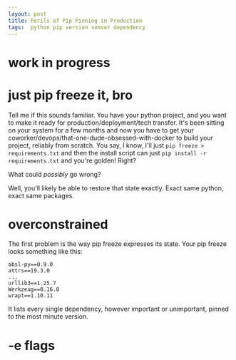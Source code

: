 ```yaml
---
layout: post
title: Perils of Pip Pinning in Production
tags:  python pip version semver dependency
---
```


# work in progress

# just pip freeze it, bro

Tell me if this sounds familiar. You have your python project, and you want to make
it ready for production/deployment/tech transfer. It's been sitting on your system
for a few months and now you have to get your 
coworker/devops/that-one-dude-obsessed-with-docker to build your project, reliably 
from scratch. You say, I know, I'll just `pip freeze > requirements.txt` and then
the install script can just `pip install -r requirements.txt` and you're golden!
Right?

What could *possibly* go wrong?

Well, you'll likely be able to restore that state exactly. Exact same python, 
exact same packages. 

# overconstrained

The first problem is the way pip freeze expresses its state. Your pip freeze 
looks something like this:

```.env
absl-py==0.9.0
attrs==19.3.0
...
urllib3==1.25.7
Werkzeug==0.16.0
wrapt==1.10.11
``` 

It lists every single dependency, however important or unimportant, pinned to the 
most minute version. 

# -e flags
```python


```